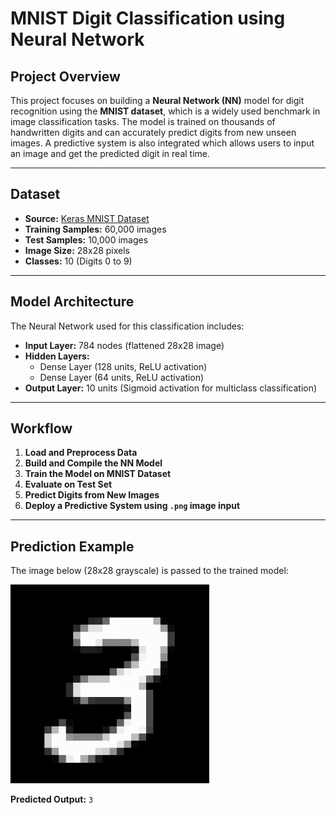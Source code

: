 # MNIST Digit Classification using Neural Network


## Project Overview

This project focuses on building a **Neural Network (NN)** model for digit recognition using the **MNIST dataset**, which is a widely used benchmark in image classification tasks. The model is trained on thousands of handwritten digits and can accurately predict digits from new unseen images. A predictive system is also integrated which allows users to input an image and get the predicted digit in real time.

---

## Dataset

- **Source:** [Keras MNIST Dataset](https://keras.io/api/datasets/mnist/)
- **Training Samples:** 60,000 images
- **Test Samples:** 10,000 images
- **Image Size:** 28x28 pixels
- **Classes:** 10 (Digits 0 to 9)

---

## Model Architecture

The Neural Network used for this classification includes:

- **Input Layer:** 784 nodes (flattened 28x28 image)
- **Hidden Layers:**
  - Dense Layer (128 units, ReLU activation)
  - Dense Layer (64 units, ReLU activation)
- **Output Layer:** 10 units (Sigmoid activation for multiclass classification)

---

## Workflow

1. **Load and Preprocess Data**
2. **Build and Compile the NN Model**
3. **Train the Model on MNIST Dataset**
4. **Evaluate on Test Set**
5. **Predict Digits from New Images**
6. **Deploy a Predictive System using `.png` image input**

---

## Prediction Example

The image below (28x28 grayscale) is passed to the trained model:

![Predicted Digit](MNIST_digit.png)

**Predicted Output:** `3`

